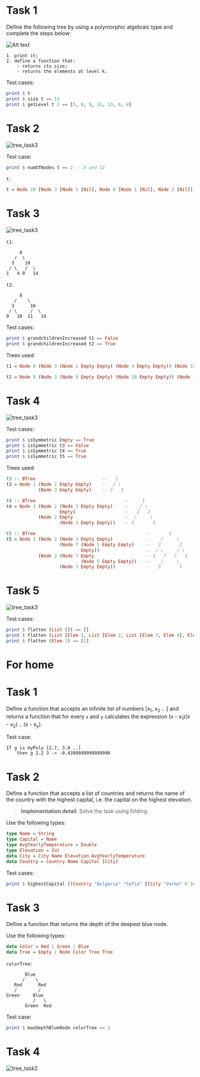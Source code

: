 # Task 1

Define the following tree by using a polymorphic algebraic type and complete the steps below:

![Alt text](assets/task3.png?raw=true "task3.png")

```text
1. print it;
2. define a function that:
    - returns its size;
    - returns the elements at level k.
```

Test cases:

```haskell
print $ t
print $ size t == 13
print $ getLevel t 2 == [5, 8, 9, 11, 13, 6, 4]
```

# Task 2

![tree_task3](assets/tree.png?raw=true)

Test case:

```haskell
print $ numOfNodes t == 2 -- 8 and 12
```

`t`:
```haskell
t = Node 10 [Node 3 [Node 5 [Nil], Node 8 [Node 1 [Nil], Node 2 [Nil]], Node 9 [Nil]], Node 7 [Node 11 [Nil], Node 13 [Nil]], Node 12 [Node 6 [Nil], Node 4 [Nil]]]
```

# Task 3

![tree_task3](assets/t4.png?raw=true)

`t1`:

         8
       /  \
      3    10
     / \   /  \
    1   4 9   14

`t2`:

         8
       /    \
      3      10
     / \     /  \
    9   10  11   14

Test cases:

```haskell
print $ grandchildrenIncreased t1 == False
print $ grandchildrenIncreased t2 == True
```

Trees used:

```haskell
t1 = Node 8 (Node 3 (Node 1 Empty Empty) (Node 4 Empty Empty)) (Node 10 (Node 9 Empty Empty) (Node 14 Empty Empty))

t2 = Node 8 (Node 3 (Node 9 Empty Empty) (Node 10 Empty Empty)) (Node 10 (Node 11 Empty Empty) (Node 14 Empty Empty))
```

# Task 4

![tree_task3](assets/t5.png?raw=true)

Test cases:

```haskell
print $ isSymmetric Empty == True
print $ isSymmetric t3 == False
print $ isSymmetric t4 == True
print $ isSymmetric t5 == True
```

Trees used:

```haskell
t3 :: BTree                         --   1
t3 = Node 1 (Node 2 Empty Empty)    --  / \
            (Node 3 Empty Empty)    -- 2   3

t4 :: BTree                                 --     1
t4 = Node 1 (Node 2 (Node 3 Empty Empty)    --    / \
                    Empty)                  --   2   2
            (Node 2 Empty                   --  /     \
                    (Node 3 Empty Empty))   -- 3       3

t5 :: BTree                                         --       1
t5 = Node 1 (Node 2 (Node 3 Empty Empty)            --    /     \
                    (Node 7 (Node 5 Empty Empty)    --   2       2
                            Empty))                 --  / \     / \
            (Node 2 (Node 7 Empty                   -- 3   7   7   3
                            (Node 5 Empty Empty))   --    /     \
                    (Node 3 Empty Empty))           --   5       5
```

# Task 5

![tree_task3](assets/t6.png?raw=true)

Test cases:

```haskell
print $ flatten (List []) == []
print $ flatten (List [Elem 1, List [Elem 2, List [Elem 3, Elem 4], Elem 5]]) == [1,2,3,4,5]
print $ flatten (Elem 1) == [1]
```

# For home

# Task 1

Define a function that accepts an infinite list of numbers [x<sub>1</sub>, x<sub>2</sub> .. ] and returns a function that for every `x` and `y` calculates the expression (x - x<sub>1</sub>)(x - x<sub>2</sub>) .. (x - x<sub>y</sub>).

Test case:

    If g is myPoly [2.7, 3.0 ..]
        then g 2.2 3 -> -0.4399999999999998

# Task 2

Define a function that accepts a list of countries and returns the name of the country with the highest capital, i.e. the capital on the highest elevation.

> **Implementation detail**: Solve the task using folding.

Use the following types:

```haskell
type Name = String
type Capital = Name
type AvgYearlyTemperature = Double
type Elevation = Int
data City = City Name Elevation AvgYearlyTemperature
data Country = Country Name Capital [City]
```

Test cases:

```haskell
print $ highestCapital [(Country "Bulgaria" "Sofia" [(City "Varna" 0 16), (City "Plovdiv" 120 14), (City "Sofia" 420 13)]), (Country "Germany" "Berlin" [(City "Munchen" 200 15), (City "Berlin" 150 12), (City "Ulm" 210 15)]), (Country "France" "Paris" [(City "Paris" 180 15), (City "Nice" 0 14), (City "Lyon" 500 13)])] == "Bulgaria"
```

# Task 3

Define a function that returns the depth of the deepest blue node.

Use the following types:

```haskell
data Color = Red | Green | Blue
data Tree = Empty | Node Color Tree Tree
```

`colorTree`:

           Blue
          /    \
       Red      Red
       /        /  
    Green     Blue  
              /   \
           Green  Red

Test case:

```haskell
print $ maxDepthBlueNode colorTree == 2
```

# Task 4

![tree_task2](assets/fh_task2.png?raw=true)
